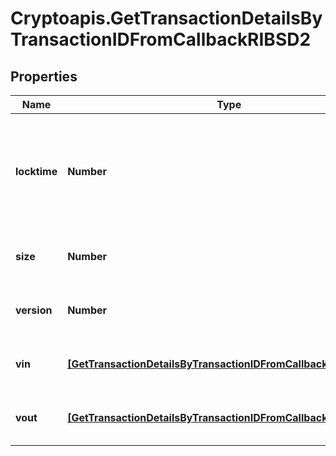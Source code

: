 # Cryptoapis.GetTransactionDetailsByTransactionIDFromCallbackRIBSD2

## Properties

Name | Type | Description | Notes
------------ | ------------- | ------------- | -------------
**locktime** | **Number** | Represents the time at which a particular transaction can be added to the blockchain. | 
**size** | **Number** | Represents the total size of this transaction. | 
**version** | **Number** | Represents transaction version number. | 
**vin** | [**[GetTransactionDetailsByTransactionIDFromCallbackRIBSD2Vin]**](GetTransactionDetailsByTransactionIDFromCallbackRIBSD2Vin.md) | Represents the transaction inputs. | 
**vout** | [**[GetTransactionDetailsByTransactionIDFromCallbackRIBSD2Vout]**](GetTransactionDetailsByTransactionIDFromCallbackRIBSD2Vout.md) | Represents the transaction outputs. | 


